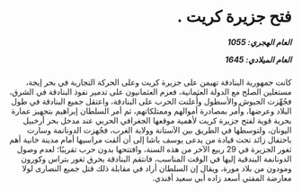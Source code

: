 <h1 dir="rtl">فتح جزيرة كريت .</h1>

<h5 dir="rtl">العام الهجري:  1055

العام الميلادي: 1645

</h5>

<p dir="rtl">كانت جمهورية البنادقة تهيمن على جزيرة كريت وعلى الحركة التجارية في بحر إيجة، مستغلين الصلح مع الدولة العثمانية، فعزم العثمانيون على تدمير نفوذ البنادقة في الشرق، فجُهِّزت الجيوش والأسطول وأُعلنت الحرب على البنادقة، واعتقل جميع البنادقة في طول البلاد وعرضها، وأُمر بمصادرة أموالهم وممتلكاتهم، ثم أمر السلطان إبراهيم بتجهيز عمارة بحرية قوية لفتح جزيرة كريت لأهمية موقعها الجغرافي الحربي عند مدخل بحر أرخبيل اليونان، ولتوسطها في الطريق بين الآستانة وولاية الغرب، فجُهزت الدونانمة وسارت باحتفال زائد تحت قيادة من يدعى يوسف باشا إلى أن ألقت مراسيها أمام مدينة خانية أهم ثغور الجزيرة في 29 ربيع الآخر من هذه السنة، وافتتحها بدون حرب تقريبًا؛ لعدم وصول الدونانمة البندقية إليها في الوقت المناسب، فانتقم البنادقة بحرق ثغور بتراس وكورون ومودون من بلاد مورة، ويقال إن السلطان أراد في مقابلة ذلك قتل جميع النصارى لولا معارضة المفتي أسعد زاده أبي سعيد أفندي.</p></br>
